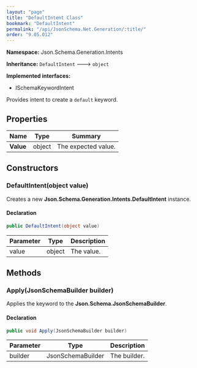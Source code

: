 ```yaml
---
layout: "page"
title: "DefaultIntent Class"
bookmark: "DefaultIntent"
permalink: "/api/JsonSchema.Net.Generation/:title/"
order: "9.05.012"
---
```

**Namespace:** Json.Schema.Generation.Intents

**Inheritance:**
`DefaultIntent`
 🡒 
`object`

**Implemented interfaces:**

- ISchemaKeywordIntent

Provides intent to create a `default` keyword.

## Properties

| Name | Type | Summary |
|---|---|---|
| **Value** | object | The expected value. |

## Constructors

### DefaultIntent(object value)

Creates a new **Json.Schema.Generation.Intents.DefaultIntent** instance.

#### Declaration

```c#
public DefaultIntent(object value)
```

| Parameter | Type | Description |
|---|---|---|
| value | object | The value. |


## Methods

### Apply(JsonSchemaBuilder builder)

Applies the keyword to the **Json.Schema.JsonSchemaBuilder**.

#### Declaration

```c#
public void Apply(JsonSchemaBuilder builder)
```

| Parameter | Type | Description |
|---|---|---|
| builder | JsonSchemaBuilder | The builder. |


